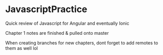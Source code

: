 # JavascriptPractice
Quick review of Javascript for Angular and eventually Ionic

Chapter 1 notes are finished & pulled onto master

When creating branches for new chapters, dont forget to add remotes to them as well lol
